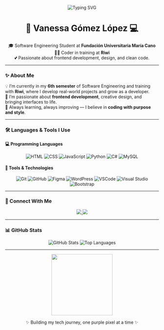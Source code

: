 <p align="center">
  <img src="https://readme-typing-svg.herokuapp.com?font=Fira+Code&duration=3000&pause=1000&color=C084FC&center=true&vCenter=true&width=500&lines=Hi%2C+I'm+Vanessa+G%C3%B3mez!;Aspiring+Software+Developer+%F0%9F%92%BB;Learning+and+Growing+in+Tech+%F0%9F%8C%9F;Welcome+to+my+GitHub+space+%F0%9F%92%97" alt="Typing SVG" />
</p>

<h1 align="center">💜 Vanessa Gómez López 💻</h1>

<p align="center">
  🎓 Software Engineering Student at <strong>Fundación Universitaria María Cano</strong><br/>
  👩‍💻 Coder in training at <strong>Riwi</strong><br/>
  💕 Passionate about frontend development, design, and clean code.
</p>

---

### ✨ About Me

💡 I’m currently in my **6th semester** of Software Engineering and training with **Riwi**, where I develop real-world projects and grow as a developer.  
🎯 I’m passionate about **frontend development**, creative design, and bringing interfaces to life.  
🌈 Always learning, always improving — I believe in **coding with purpose and style**.

---

### 🛠️ Languages & Tools I Use

#### 💻 Programming Languages

<p align="center">
  <img src="https://img.icons8.com/color/48/html-5.png" alt="HTML"/>
  <img src="https://img.icons8.com/color/48/css3.png" alt="CSS"/>
  <img src="https://img.icons8.com/color/48/javascript.png" alt="JavaScript"/>
  <img src="https://img.icons8.com/color/48/python.png" alt="Python"/>
  <img src="https://img.icons8.com/color/48/c-sharp-logo.png" alt="C#"/>
  <img src="https://img.icons8.com/color/48/mysql-logo.png" alt="MySQL"/>
</p>

#### 🧰 Tools & Technologies

<p align="center">
  <img src="https://img.icons8.com/color/48/git.png" alt="Git"/>
  <img src="https://img.icons8.com/color/48/github.png" alt="GitHub"/>
  <img src="https://img.icons8.com/color/48/figma.png" alt="Figma"/>
  <img src="https://img.icons8.com/color/48/wordpress.png" alt="WordPress"/>
  <img src="https://img.icons8.com/color/48/visual-studio-code-2019.png" alt="VSCode"/>
  <img src="https://img.icons8.com/color/48/visual-studio.png" alt="Visual Studio"/>
  <img src="https://img.icons8.com/color/48/bootstrap.png" alt="Bootstrap"/>
</p>

---

### 💌 Connect With Me

<p align="center">
  <a href="https://github.com/Vanessa55-rgb" target="_blank">
    <img src="https://img.shields.io/badge/GitHub-8E44AD?style=for-the-badge&logo=github&logoColor=white" />
  </a>
  <a href="mailto:vanessagomezlopez55@gmail.com">
    <img src="https://img.shields.io/badge/Gmail-D63384?style=for-the-badge&logo=gmail&logoColor=white"/>
  </a>
</p>

---

### 📊 GitHub Stats

<p align="center">
  <img src="https://github-readme-stats.vercel.app/api?username=Vanessa55-rgb&show_icons=true&theme=radical" alt="GitHub Stats" />
  <img src="https://github-readme-stats.vercel.app/api/top-langs/?username=Vanessa55-rgb&layout=compact&theme=radical" alt="Top Languages" />
</p>

---

<p align="center">
  <img src="https://media.giphy.com/media/v1.Y2lkPTc5MGI3NjExdWczZjk4ZnFhajNwOGVya2Rra2tsb3RwZWlsOHd6enNhMWJ6YTh4eCZlcD12MV9naWZzX3NlYXJjaCZjdD1n/E05jWuw5Ujq96vqHoK/giphy.gif" width="200" />
</p>

<p align="center">✨ Building my tech journey, one purple pixel at a time ✨</p>
